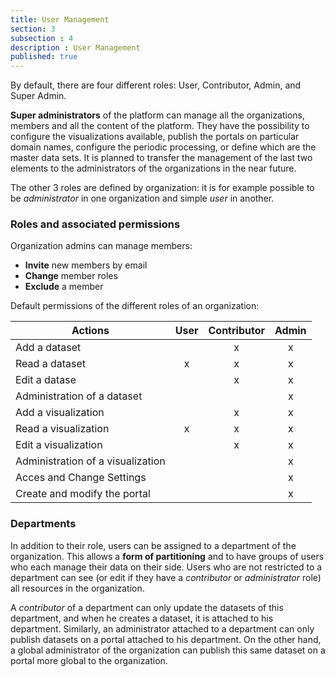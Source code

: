 ```yaml
---
title: User Management
section: 3
subsection : 4
description : User Management
published: true
---
```

By default, there are four different roles: User, Contributor, Admin, and Super Admin.

**Super administrators** of the platform can manage all the organizations, members and all the content of the platform. They have the possibility to configure the visualizations available, publish the portals on particular domain names, configure the periodic processing, or define which are the master data sets. It is planned to transfer the management of the last two elements to the administrators of the organizations in the near future.

The other 3 roles are defined by organization: it is for example possible to be *administrator* in one organization and simple *user* in another.

### Roles and associated permissions

Organization admins can manage members:

* **Invite** new members by email
* **Change** member roles
* **Exclude** a member

<p></p>
Default permissions of the different roles of an organization:

| Actions                              | User | Contributor | Admin |
|--------------------------------------|:-----------:|:------------:|:--------------:|
| Add a dataset            |             |       x      |        x       |
| Read a dataset          |      x      |       x      |        x       |
| Edit a datase     |             |       x      |        x       |
| Administration of a dataset  |             |              |        x       |
| Add a visualization            |             |       x      |        x       |
| Read a visualization         |      x      |       x      |        x       |
| Edit a visualization          |             |       x      |        x       |
| Administration of a visualization |             |              |        x       |
| Acces and Change Settings |             |              |        x       |
| Create and modify the portal |             |              |        x       |

### Departments

In addition to their role, users can be assigned to a department of the organization. This allows a **form of partitioning** and to have groups of users who each manage their data on their side. Users who are not restricted to a department can see (or edit if they have a *contributor* or *administrator* role) all resources in the organization.

A *contributor* of a department can only update the datasets of this department, and when he creates a dataset, it is attached to his department. Similarly, an administrator attached to a department can only publish datasets on a portal attached to his department. On the other hand, a global administrator of the organization can publish this same dataset on a portal more global to the organization.

